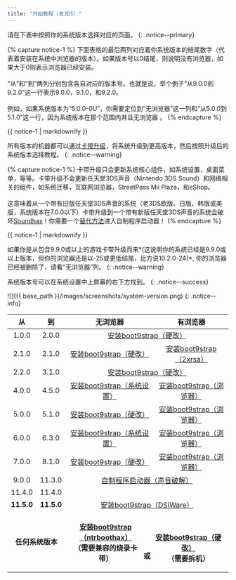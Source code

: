 ```yaml
---
title: "开始教程（老3DS）"
---
```


请在下表中按照你的系统版本选择对应的页面。
{: .notice--primary}

{% capture notice-1 %}
下面表格的最后两列对应着你系统版本的结尾数字（代表着安装在系统中浏览器的版本）。如果版本号以0结尾，则说明没有浏览器，如果大于0则表示浏览器已经安装。
<br><br>
“从”和“到”两列分别包含各自对应的版本号。也就是说，举个例子“从9.0.0到9.2.0”这一行表示9.0.0，9.1.0，和9.2.0。
<br><br>
例如，如果系统版本为“5.0.0-0U”，你需要定位到“无浏览器”这一列和“从5.0.0到5.1.0”这一行，因为系统版本在那个范围内并且无浏览器 。
{% endcapture %}

<div class="notice--info">{{ notice-1 | markdownify }}</div>

所有版本的机器都可以通过[卡带升级](cart-update)，将系统升级到更高版本，然后按照升级后的系统版本选择教程。
{: .notice--warning}

{% capture notice-1 %}
卡带升级只会更新系统核心组件，如系统设置，桌面菜单，等等。卡带升级不会更新任天堂3DS声音（Nintendo 3DS Sound）和网络相关的组件，如系统迁移，互联网浏览器，StreetPass Mii Plaza，和eShop。
<br><br>
这意味着从一个带有旧版任天堂3DS声音的系统（老3DS欧版、日版、韩版或美版，系统版本在7.0.0以下）卡带升级到一个带有新版任天堂3DS声音的系统会破坏[Soundhax](homebrew-launcher-(soundhax))！你需要一个[替代方法](homebrew-launcher-(alternatives))进入自制程序启动器！
{% endcapture %}

<div class="notice--warning">{{ notice-1 | markdownify }}</div>

如果你是从包含9.9.0或以上的游戏卡带升级而来*(这说明你的系统已经是9.9.0或以上版本，但你的浏览器还是以-25或更低结尾，比方说10.2.0-24)*, 你的浏览器已经被删除了，请看“无浏览器”列。
{: .notice--warning}

系统版本号可以在系统设置中上屏幕的右下方找到。
{: .notice--success}

![]({{ base_path }}/images/screenshots/system-version.png)
{: .notice--info}

<table>
  <colgroup>
    <col span="1" style="width: 10%;">
    <col span="1" style="width: 10%;">
    <col span="1" style="width: 40%;">
  </colgroup>
  <thead>
    <tr>
      <th style="text-align: center">从</th>
      <th style="text-align: center">到</th>
      <th style="text-align: center">无浏览器</th>
      <th style="text-align: center">有浏览器</th>
    </tr>
  </thead>
  <tbody>
    <tr>
      <td style="text-align: center">1.0.0</td>
      <td style="text-align: center">2.0.0</td>
      <td style="text-align: center" colspan="2"><a href="installing-boot9strap-(hardmod)">安装boot9strap（硬改）</a></td>
    </tr>
    <tr>
      <td style="text-align: center">2.1.0</td>
      <td style="text-align: center">2.1.0</td>
      <td style="text-align: center"><a href="installing-boot9strap-(hardmod)">安装boot9strap（硬改）</a></td>
      <td style="text-align: center"><a href="installing-boot9strap-(2xrsa)">安装boot9strap（2xrsa）</a></td>
    </tr>
    <tr>
      <td style="text-align: center">2.2.0</td>
      <td style="text-align: center">3.1.0</td>
      <td style="text-align: center" colspan="2"><a href="installing-boot9strap-(hardmod)">安装boot9strap（硬改）</a></td>
    </tr>
    <tr>
      <td style="text-align: center">4.0.0</td>
      <td style="text-align: center">4.5.0</td>
      <td style="text-align: center"><a href="installing-boot9strap-(mset)">安装boot9strap（系统设置）</a></td>
      <td style="text-align: center"><a href="installing-boot9strap-(browser)">安装boot9strap（浏览器）</a></td>
    </tr>
    <tr>
      <td style="text-align: center">5.0.0</td>
      <td style="text-align: center">5.1.0</td>
      <td style="text-align: center"><a href="installing-boot9strap-(hardmod)">安装boot9strap（硬改）</a></td>
      <td style="text-align: center"><a href="installing-boot9strap-(browser)">安装boot9strap（浏览器）</a></td>
    </tr>
    <tr>
      <td style="text-align: center">6.0.0</td>
      <td style="text-align: center">6.3.0</td>
      <td style="text-align: center"><a href="installing-boot9strap-(mset)">安装boot9strap（系统设置）</a></td>
      <td style="text-align: center"><a href="installing-boot9strap-(browser)">安装boot9strap（浏览器）</a></td>
    </tr>
    <tr>
      <td style="text-align: center">7.0.0</td>
      <td style="text-align: center">8.1.0</td>
      <td style="text-align: center"><a href="installing-boot9strap-(hardmod)">安装boot9strap（硬改）</a></td>
      <td style="text-align: center"><a href="installing-boot9strap-(browser)">安装boot9strap（浏览器）</a></td>
    </tr>
    <tr>
      <td style="text-align: center">9.0.0</td>
      <td style="text-align: center">11.3.0</td>
      <td style="text-align: center" colspan="2"><a href="homebrew-launcher-(soundhax)">自制程序启动器（声音破解）</a></td>
    </tr>
    <tr>
      <td style="text-align: center">11.4.0</td>
      <td style="text-align: center">11.4.0</td>
      <td style="text-align: center; font-weight: bold;" colspan="2"></td>
    </tr>
    <tr>
      <td style="text-align: center; font-weight: bold;">11.5.0</td>
      <td style="text-align: center; font-weight: bold;">11.5.0</td>
      <td style="text-align: center" colspan="2"><a href="installing-boot9strap-(dsiware)">安装boot9strap（DSiWare）</a></td>
    </tr>
    <tr>
      <td style="text-align: center; font-weight: bold;" colspan="2">任何系统版本<br></td>
      <td style="text-align: center; font-weight: bold;" colspan="2"><p style="display: inline-block; margin-top: 1.3em; width: 47%"><a href="installing-boot9strap-(ntrboothax)">安装boot9strap（ntrboothax）</a><br>（需要兼容的烧录卡带）</p><p style="display: inline-block; margin-top: 1.3em; vertical-align: super; width: 6%">或</p><p style="display: inline-block; margin-top: 1.3em; width: 47%"><a href="installing-boot9strap-(hardmod)">安装boot9strap（硬改）</a><br>（需要拆机）</p></td>
    </tr>
  </tbody>
</table>

